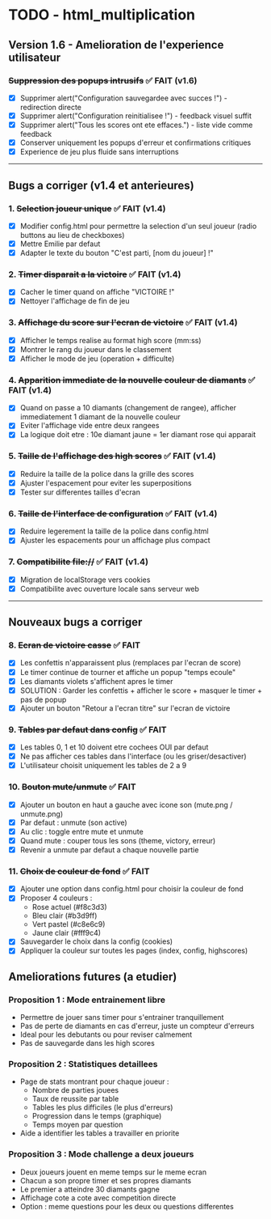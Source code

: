 # TODO - html_multiplication

## Version 1.6 - Amelioration de l'experience utilisateur

### ~~Suppression des popups intrusifs~~ ✅ FAIT (v1.6)
- [x] Supprimer alert("Configuration sauvegardee avec succes !") - redirection directe
- [x] Supprimer alert("Configuration reinitialisee !") - feedback visuel suffit
- [x] Supprimer alert("Tous les scores ont ete effaces.") - liste vide comme feedback
- [x] Conserver uniquement les popups d'erreur et confirmations critiques
- [x] Experience de jeu plus fluide sans interruptions

---

## Bugs a corriger (v1.4 et anterieures)

### 1. ~~Selection joueur unique~~ ✅ FAIT (v1.4)
- [x] Modifier config.html pour permettre la selection d'un seul joueur (radio buttons au lieu de checkboxes)
- [x] Mettre Emilie par defaut
- [x] Adapter le texte du bouton "C'est parti, [nom du joueur] !"

### 2. ~~Timer disparait a la victoire~~ ✅ FAIT (v1.4)
- [x] Cacher le timer quand on affiche "VICTOIRE !"
- [x] Nettoyer l'affichage de fin de jeu

### 3. ~~Affichage du score sur l'ecran de victoire~~ ✅ FAIT (v1.4)
- [x] Afficher le temps realise au format high score (mm:ss)
- [x] Montrer le rang du joueur dans le classement
- [x] Afficher le mode de jeu (operation + difficulte)

### 4. ~~Apparition immediate de la nouvelle couleur de diamants~~ ✅ FAIT (v1.4)
- [x] Quand on passe a 10 diamants (changement de rangee), afficher immediatement 1 diamant de la nouvelle couleur
- [x] Eviter l'affichage vide entre deux rangees
- [x] La logique doit etre : 10e diamant jaune = 1er diamant rose qui apparait

### 5. ~~Taille de l'affichage des high scores~~ ✅ FAIT (v1.4)
- [x] Reduire la taille de la police dans la grille des scores
- [x] Ajuster l'espacement pour eviter les superpositions
- [x] Tester sur differentes tailles d'ecran

### 6. ~~Taille de l'interface de configuration~~ ✅ FAIT (v1.4)
- [x] Reduire legerement la taille de la police dans config.html
- [x] Ajuster les espacements pour un affichage plus compact

### 7. ~~Compatibilite file://~~ ✅ FAIT (v1.4)
- [x] Migration de localStorage vers cookies
- [x] Compatibilite avec ouverture locale sans serveur web

---

## Nouveaux bugs a corriger

### 8. ~~Ecran de victoire casse~~ ✅ FAIT
- [x] Les confettis n'apparaissent plus (remplaces par l'ecran de score)
- [x] Le timer continue de tourner et affiche un popup "temps ecoule"
- [x] Les diamants violets s'affichent apres le timer
- [x] SOLUTION : Garder les confettis + afficher le score + masquer le timer + pas de popup
- [x] Ajouter un bouton "Retour a l'ecran titre" sur l'ecran de victoire

### 9. ~~Tables par defaut dans config~~ ✅ FAIT
- [x] Les tables 0, 1 et 10 doivent etre cochees OUI par defaut
- [x] Ne pas afficher ces tables dans l'interface (ou les griser/desactiver)
- [x] L'utilisateur choisit uniquement les tables de 2 a 9

### 10. ~~Bouton mute/unmute~~ ✅ FAIT
- [x] Ajouter un bouton en haut a gauche avec icone son (mute.png / unmute.png)
- [x] Par defaut : unmute (son active)
- [x] Au clic : toggle entre mute et unmute
- [x] Quand mute : couper tous les sons (theme, victory, erreur)
- [x] Revenir a unmute par defaut a chaque nouvelle partie

### 11. ~~Choix de couleur de fond~~ ✅ FAIT
- [x] Ajouter une option dans config.html pour choisir la couleur de fond
- [x] Proposer 4 couleurs :
  - Rose actuel (#f8c3d3)
  - Bleu clair (#b3d9ff)
  - Vert pastel (#c8e6c9)
  - Jaune clair (#fff9c4)
- [x] Sauvegarder le choix dans la config (cookies)
- [x] Appliquer la couleur sur toutes les pages (index, config, highscores)

## Ameliorations futures (a etudier)

### Proposition 1 : Mode entrainement libre
- Permettre de jouer sans timer pour s'entrainer tranquillement
- Pas de perte de diamants en cas d'erreur, juste un compteur d'erreurs
- Ideal pour les debutants ou pour reviser calmement
- Pas de sauvegarde dans les high scores

### Proposition 2 : Statistiques detaillees
- Page de stats montrant pour chaque joueur :
  - Nombre de parties jouees
  - Taux de reussite par table
  - Tables les plus difficiles (le plus d'erreurs)
  - Progression dans le temps (graphique)
  - Temps moyen par question
- Aide a identifier les tables a travailler en priorite

### Proposition 3 : Mode challenge a deux joueurs
- Deux joueurs jouent en meme temps sur le meme ecran
- Chacun a son propre timer et ses propres diamants
- Le premier a atteindre 30 diamants gagne
- Affichage cote a cote avec competition directe
- Option : meme questions pour les deux ou questions differentes
